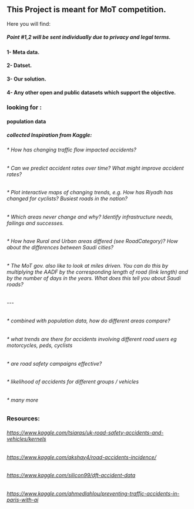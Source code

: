 ## This Project is meant for MoT competition.
Here you will find:

##### Point #1,2 will be sent individually due to privacy and legal terms.

#### 1- Meta data.
#### 2- Datset.
#### 3- Our solution.
#### 4- Any other open and public datasets which support the objective.

### looking for :
#### population data

##### collected Inspiration from Kaggle:
###### * How has changing traffic flow impacted accidents?
###### * Can we predict accident rates over time? What might improve accident rates?
###### * Plot interactive maps of changing trends, e.g. How has Riyadh has changed for cyclists? Busiest roads in the nation?
###### * Which areas never change and why? Identify infrastructure needs, failings and successes.
###### * How have Rural and Urban areas differed (see RoadCategory)? How about the differences between Saudi cities?
###### * The MoT gov. also like to look at miles driven. You can do this by multiplying the AADF by the corresponding length of road (link length) and by the number of days in the years. What does this tell you about Saudi roads?
###### ---
###### * combined with population data, how do different areas compare?
###### * what trends are there for accidents involving different road users eg motorcycles, peds, cyclists
###### * are road safety campaigns effective?
###### * likelihood of accidents for different groups / vehicles 
###### * many more

### Resources:
###### https://www.kaggle.com/tsiaras/uk-road-safety-accidents-and-vehicles/kernels
###### https://www.kaggle.com/akshay4/road-accidents-incidence/
###### https://www.kaggle.com/silicon99/dft-accident-data
###### https://www.kaggle.com/ahmedlahlou/preventing-traffic-accidents-in-paris-with-ai
###### 
